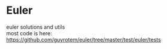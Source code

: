 # Euler

euler solutions and utils<br>
most code is here: <a>https://github.com/guyrotem/euler/tree/master/test/euler/tests</a>
